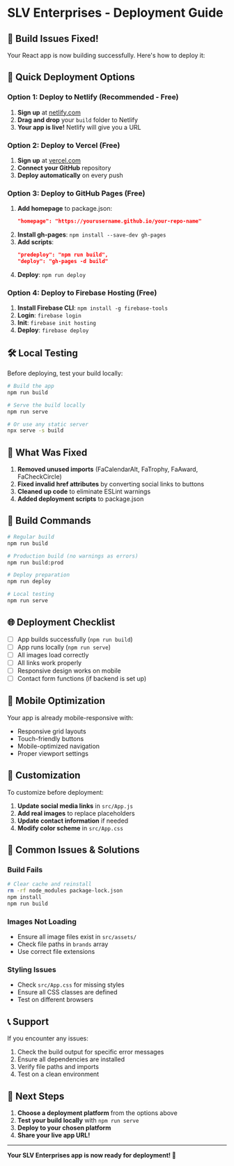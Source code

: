 # SLV Enterprises - Deployment Guide

## 🎉 Build Issues Fixed!

Your React app is now building successfully. Here's how to deploy it:

## 🚀 Quick Deployment Options

### Option 1: Deploy to Netlify (Recommended - Free)
1. **Sign up** at [netlify.com](https://netlify.com)
2. **Drag and drop** your `build` folder to Netlify
3. **Your app is live!** Netlify will give you a URL

### Option 2: Deploy to Vercel (Free)
1. **Sign up** at [vercel.com](https://vercel.com)
2. **Connect your GitHub** repository
3. **Deploy automatically** on every push

### Option 3: Deploy to GitHub Pages (Free)
1. **Add homepage** to package.json:
   ```json
   "homepage": "https://yourusername.github.io/your-repo-name"
   ```
2. **Install gh-pages**: `npm install --save-dev gh-pages`
3. **Add scripts**:
   ```json
   "predeploy": "npm run build",
   "deploy": "gh-pages -d build"
   ```
4. **Deploy**: `npm run deploy`

### Option 4: Deploy to Firebase Hosting (Free)
1. **Install Firebase CLI**: `npm install -g firebase-tools`
2. **Login**: `firebase login`
3. **Init**: `firebase init hosting`
4. **Deploy**: `firebase deploy`

## 🛠️ Local Testing

Before deploying, test your build locally:

```bash
# Build the app
npm run build

# Serve the build locally
npm run serve

# Or use any static server
npx serve -s build
```

## 📁 What Was Fixed

1. **Removed unused imports** (FaCalendarAlt, FaTrophy, FaAward, FaCheckCircle)
2. **Fixed invalid href attributes** by converting social links to buttons
3. **Cleaned up code** to eliminate ESLint warnings
4. **Added deployment scripts** to package.json

## 🔧 Build Commands

```bash
# Regular build
npm run build

# Production build (no warnings as errors)
npm run build:prod

# Deploy preparation
npm run deploy

# Local testing
npm run serve
```

## 🌐 Deployment Checklist

- [ ] App builds successfully (`npm run build`)
- [ ] App runs locally (`npm run serve`)
- [ ] All images load correctly
- [ ] All links work properly
- [ ] Responsive design works on mobile
- [ ] Contact form functions (if backend is set up)

## 📱 Mobile Optimization

Your app is already mobile-responsive with:
- Responsive grid layouts
- Touch-friendly buttons
- Mobile-optimized navigation
- Proper viewport settings

## 🎨 Customization

To customize before deployment:
1. **Update social media links** in `src/App.js`
2. **Add real images** to replace placeholders
3. **Update contact information** if needed
4. **Modify color scheme** in `src/App.css`

## 🚨 Common Issues & Solutions

### Build Fails
```bash
# Clear cache and reinstall
rm -rf node_modules package-lock.json
npm install
npm run build
```

### Images Not Loading
- Ensure all image files exist in `src/assets/`
- Check file paths in `brands` array
- Use correct file extensions

### Styling Issues
- Check `src/App.css` for missing styles
- Ensure all CSS classes are defined
- Test on different browsers

## 📞 Support

If you encounter any issues:
1. Check the build output for specific error messages
2. Ensure all dependencies are installed
3. Verify file paths and imports
4. Test on a clean environment

## 🎯 Next Steps

1. **Choose a deployment platform** from the options above
2. **Test your build locally** with `npm run serve`
3. **Deploy to your chosen platform**
4. **Share your live app URL!**

---

**Your SLV Enterprises app is now ready for deployment! 🚀**

